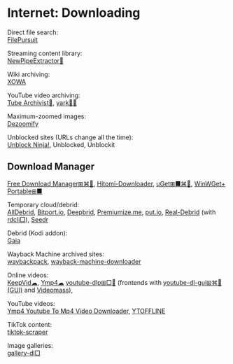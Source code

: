 # Internet: Downloading

Direct file search:  
[FilePursuit](https://filepursuit.com/)

Streaming content library:  
[NewPipeExtractor🔌](https://github.com/TeamNewPipe/NewPipeExtractor)

Wiki archiving:  
[XOWA](http://xowa.org/)

YouTube video archiving:  
[Tube Archivist💾](https://www.tubearchivist.com/),
[yark💾🐍](https://pypi.org/project/yark/)

Maximum-zoomed images:  
[Dezoomify](https://dezoomify.ophir.dev/)

Unblocked sites (URLs change all the time):  
[Unblock Ninja!](https://unblockninja.com/),
Unblocked,
Unblockit

## Download Manager

[Free Download Manager⊞⌘🐧](https://www.freedownloadmanager.org/),
[Hitomi-Downloader](https://github.com/KurtBestor/Hitomi-Downloader),
[uGet⊞■⌘🐧](https://ugetdm.com/),
[WinWGet+ Portable⊞■](https://portableapps.com/apps/internet/winwget_portable)

Temporary cloud/debrid:  
[AllDebrid](https://alldebrid.com/),
[Bitport.io](https://bitport.io/),
[Deepbrid](https://www.deepbrid.com/),
[Premiumize.me](https://www.premiumize.me/),
[put.io](https://put.io/),
[Real-Debrid](https://real-debrid.com/) (with [rdcli□](https://github.com/johackim/rdcli)),
[Seedr](https://www.seedr.cc/)

Debrid (Kodi addon):  
[Gaia](https://gaiakodi.com/)

Wayback Machine archived sites:  
[waybackpack](https://github.com/jsvine/waybackpack),
[wayback-machine-downloader](https://github.com/hartator/wayback-machine-downloader)

Online videos:  
[KeepVid☁](https://keepvid.com/),
[Ymp4☁](https://ymp4.download/en57/supported/)
[youtube-dlp⊞□🐧](https://github.com/yt-dlp/yt-dlp) (frontends with [youtube-dl-gui⊞⌘🐧(GUI)](https://github.com/jely2002/youtube-dl-gui) and [Videomass](https://jeanslack.github.io/Videomass/)),

YouTube videos:  
[Ymp4 Youtube To Mp4 Video Downloader](https://ymp4.download/),
[YTOFFLINE](https://ytoffline.net/)

TikTok content:  
[tiktok-scraper](https://github.com/drawrowfly/tiktok-scraper)

Image galleries:  
[gallery-dl□](https://github.com/mikf/gallery-dl)
